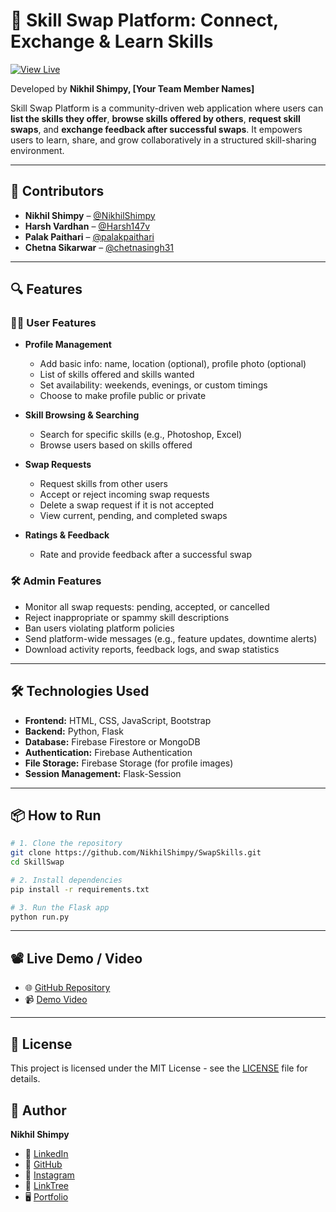 # 🤝 Skill Swap Platform: Connect, Exchange & Learn Skills

[![View Live](https://img.shields.io/badge/View-Live-green?style=for-the-badge&logo=web)](https://swap-skills-bice.vercel.app/)

Developed by **Nikhil Shimpy, [Your Team Member Names]**

Skill Swap Platform is a community-driven web application where users can **list the skills they offer**, **browse skills offered by others**, **request skill swaps**, and **exchange feedback after successful swaps**. It empowers users to learn, share, and grow collaboratively in a structured skill-sharing environment.

---

## 👥 Contributors

- **Nikhil Shimpy** – [@NikhilShimpy](https://github.com/NikhilShimpy)  
- **Harsh Vardhan** – [@Harsh147v](https://github.com/Harsh147v)
- **Palak Paithari** – [@palakpaithari](https://github.com/palakpaithari)
- **Chetna Sikarwar** – [@chetnasingh31](https://github.com/chetnasingh31)

---

## 🔍 Features

### **🧑‍💻 User Features**
- **Profile Management**
  - Add basic info: name, location (optional), profile photo (optional)
  - List of skills offered and skills wanted
  - Set availability: weekends, evenings, or custom timings
  - Choose to make profile public or private

- **Skill Browsing & Searching**
  - Search for specific skills (e.g., Photoshop, Excel)
  - Browse users based on skills offered

- **Swap Requests**
  - Request skills from other users
  - Accept or reject incoming swap requests
  - Delete a swap request if it is not accepted
  - View current, pending, and completed swaps

- **Ratings & Feedback**
  - Rate and provide feedback after a successful swap

### **🛠️ Admin Features**
- Monitor all swap requests: pending, accepted, or cancelled
- Reject inappropriate or spammy skill descriptions
- Ban users violating platform policies
- Send platform-wide messages (e.g., feature updates, downtime alerts)
- Download activity reports, feedback logs, and swap statistics

---

## 🛠️ Technologies Used

- **Frontend:** HTML, CSS, JavaScript, Bootstrap  
- **Backend:** Python, Flask  
- **Database:** Firebase Firestore or MongoDB  
- **Authentication:** Firebase Authentication  
- **File Storage:** Firebase Storage (for profile images)  
- **Session Management:** Flask-Session  

---

## 📦 How to Run

```bash
# 1. Clone the repository
git clone https://github.com/NikhilShimpy/SwapSkills.git
cd SkillSwap

# 2. Install dependencies
pip install -r requirements.txt

# 3. Run the Flask app
python run.py
```

--- 

## 📽️ Live Demo / Video

- 🌐 [GitHub Repository](https://github.com/NikhilShimpy/SwapSkills.git)  
- 📹 [Demo Video]() 

---

## 📄 License

This project is licensed under the MIT License - see the [LICENSE](LICENSE) file for details.

## 🙌 Author

**Nikhil Shimpy**  
- 💼 [LinkedIn](https://www.linkedin.com/in/nikhilshimpy/)  
- 🐙 [GitHub](https://github.com/NikhilShimpy)  
- 📸 [Instagram](https://www.instagram.com/nikhilshimpyy/?hl=en)
- 🔗 [LinkTree](https://linktr.ee/nikhilshimpyy)
- 🖥️ [Portfolio](https://nikhilshimpyyportfolio.vercel.app/)
